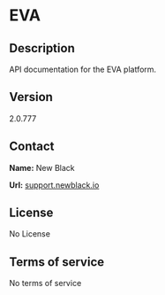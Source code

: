 # EVA

## Description

API documentation for the EVA platform.

## Version

2.0.777

## Contact

**Name:** New Black

**Url:** [support.newblack.io](https://support.newblack.io)

## License

No License

## Terms of service

No terms of service